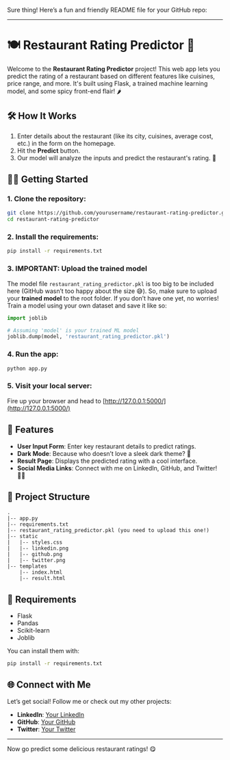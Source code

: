 Sure thing! Here’s a fun and friendly README file for your GitHub repo:

---

# 🍽️ Restaurant Rating Predictor 🍴

Welcome to the **Restaurant Rating Predictor** project! This web app lets you predict the rating of a restaurant based on different features like cuisines, price range, and more. It's built using Flask, a trained machine learning model, and some spicy front-end flair! 🌶️

## 🛠️ How It Works
1. Enter details about the restaurant (like its city, cuisines, average cost, etc.) in the form on the homepage.
2. Hit the **Predict** button.
3. Our model will analyze the inputs and predict the restaurant's rating. 🎯

## 🧑‍🍳 Getting Started

### 1. Clone the repository:
```bash
git clone https://github.com/yourusername/restaurant-rating-predictor.git
cd restaurant-rating-predictor
```

### 2. Install the requirements:
```bash
pip install -r requirements.txt
```

### 3. **IMPORTANT**: Upload the trained model
The model file `restaurant_rating_predictor.pkl` is too big to be included here (GitHub wasn’t too happy about the size 😅). So, make sure to upload your **trained model** to the root folder. If you don’t have one yet, no worries! Train a model using your own dataset and save it like so:

```python
import joblib

# Assuming 'model' is your trained ML model
joblib.dump(model, 'restaurant_rating_predictor.pkl')
```

### 4. Run the app:
```bash
python app.py
```

### 5. Visit your local server:
Fire up your browser and head to [http://127.0.0.1:5000/](http://127.0.0.1:5000/)

## 🔮 Features

- **User Input Form**: Enter key restaurant details to predict ratings.
- **Dark Mode**: Because who doesn’t love a sleek dark theme? 🌙
- **Result Page**: Displays the predicted rating with a cool interface.
- **Social Media Links**: Connect with me on LinkedIn, GitHub, and Twitter! 🧑‍💻

## 📁 Project Structure

```
.
|-- app.py
|-- requirements.txt
|-- restaurant_rating_predictor.pkl (you need to upload this one!)
|-- static
|   |-- styles.css
|   |-- linkedin.png
|   |-- github.png
|   |-- twitter.png
|-- templates
    |-- index.html
    |-- result.html
```

## 🧃 Requirements

- Flask
- Pandas
- Scikit-learn
- Joblib

You can install them with:

```bash
pip install -r requirements.txt
```

## 🌐 Connect with Me

Let’s get social! Follow me or check out my other projects:

- **LinkedIn**: [Your LinkedIn](https://www.linkedin.com/in/anass-ouzaouit)
- **GitHub**: [Your GitHub](https://github.com/anvss1)
- **Twitter**: [Your Twitter](https://twitter.com/anvss_)

---

Now go predict some delicious restaurant ratings! 😋

